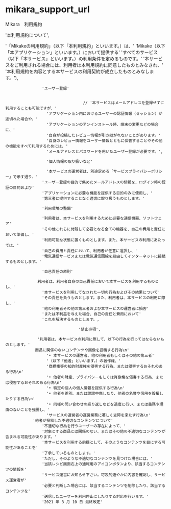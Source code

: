 # mikara_support_url

MIkara　利用規約

'本利用規約について',

'「Mikakeの利用規約」（以下「本利用規約」といいます。）は、'
                    'Mikake（以下「本アプリケーション」といいます。）において提供する'
                    'すべてのサービス（以下「本サービス」といいます。）の利用条件を定めるものです。'
                    '本サービスをご利用される場合には、利用者は本利用規約に同意したものとみなされ、'
                    '本利用規約を内容とする本サービスの利用契約が成立したものとみなします。'),
                    
                    'ユーザー登録'
                    
                    
                                      // '本サービスはメールアドレスを登録せずに利用することも可能ですが、'
                      'アプリケーション内におけるユーザーの認証情報（セッション）が途切れた場合や、'
                      'アプリケーションのアンインストール時、端末の変更などの場合に、'
                      '自身が投稿したレビュー情報が引き継がれないことがあります。'
                      '自身のレビュー情報をユーザー情報とともに保管することやその他の機能をすべて利用するためには、'
                      'メールアドレスとパスワードを用いたユーザー登録が必要です。',
                      
                      '個人情報の取り扱いなど'
                      
                      '本サービスの運営者は、別途定める「サービスプライバシーポリシー」で示す通り、'
                    'ユーザー登録の目的で集めたメールアドレスの情報を、ログイン時の認証の目的および'
                    'アプリケーションに必要な機能を提供する目的のみに使用し、'
                    '第三者に提供することなく適切に取り扱うものとします。'
                    
                    '利用環境の整備'
                    
                    '利用者は、本サービスを利用するために必要な通信機器、ソフトウェア'
                    'その他これらに付随して必要となる全ての機器を、自己の費用と責任において準備し、'
                    '利用可能な状態に置くものとします。また、本サービスの利用にあたっては、'
                    '自己の費用と責任において、利用者が任意に選択し、'
                    '電気通信サービスまたは電気通信回線を経由してインターネットに接続するものとします。'
                    
                    '自己責任の原則'
                  
                  利用者は、利用者自身の自己責任において本サービスを利用するものとし、'
                    '本サービスを利用してなされた一切の行為およびその結果について'
                    'その責任を負うものとします。また、利用者は、本サービスの利用に際し、'
                    '他の利用者その他の第三者および本サービスの運営者に損害'
                    'または不利益を与えた場合、自己の責任と費用において'
                    'これを解決するものとします。,
                    
                                    '禁止事項',
                  
                  '利用者は、本サービスの利用に際して、以下の行為を行ってはならないものとします。'
                 商品に関係のないコンテンツや画像を投稿する行為\n'
                      '• 本サービスの運営者、他の利用者もしくはその他の第三者'
                      '（以下「他者」といいます。）の著作権、'
                      '商標権等の知的財産権を侵害する行為、または侵害するおそれのある行為\n'
                      '• 他者の財産、プライバシーもしくは肖像権を侵害する行為、または侵害するおそれのある行為\n'
                      '• 特定の個人の個人情報を提供する行為\n'
                      '• 他者を差別、または誹謗中傷したり、他者の名誉や信用を毀損したりする行為\n'
                      '• 同様の問い合わせの繰り返しなどを過度に行い、または義務や理由のないことを強要し、'
                      'サービスの運営者の運営業務に著しく支障を来たす行為\n'
                '他者が投稿した不適切なコンテンツについて'
                    '不適切な行為を行うユーザーの存在によって、'
                    '対象とする商品とは関係のない、またはその他の不適切なコンテンツが含まれる可能性があります。'
                    '本サービスを利用する前提として、そのようなコンテンツを目にする可能性があることを'
                    '了承しているものとします。'
                    'ただし、そのような不適切なコンテンツを見つけた場合には、'
                    '当該レシピ画面右上の通報用のアイコンボタンより、該当するコンテンツの情報を'
                    'サービス運営にお知らせ下さい。可及的速やかに内容を確認し、サービス運営者が'
                    '必要と判断した場合には、該当するコンテンツを削除したり、該当するコンテンツを'
                    '送信したユーザーを利用停止にしたりする対応を行います。'
                    '2021 年 3 月 10 日 最終改定'
